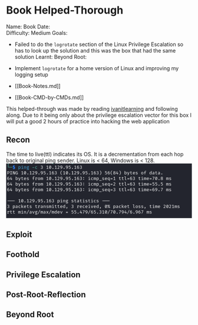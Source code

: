 # Book Helped-Thorough

Name: Book
Date:  
Difficulty:  Medium
Goals: 
- Failed to do the `logrotate` section of the Linux Privilege Escalation so has to look up the solution and this was the box that had the same solution
Learnt:
Beyond Root:
- Implement `logrotate` for a home version of Linux and improving my logging setup

- [[Book-Notes.md]]
- [[Book-CMD-by-CMDs.md]]

This helped-through was made by reading [ivanitlearning](https://ivanitlearning.wordpress.com/2021/04/17/hackthebox-book/) and following along. Due to it being only about the privilege escalation vector for this box I will put a good 2 hours of practice into hacking the web application
## Recon

The time to live(ttl) indicates its OS. It is a decrementation from each hop back to original ping sender. Linux is < 64, Windows is < 128.
![ping](Screenshots/ping.png)


## Exploit

## Foothold

## Privilege Escalation

## Post-Root-Reflection  

## Beyond Root


